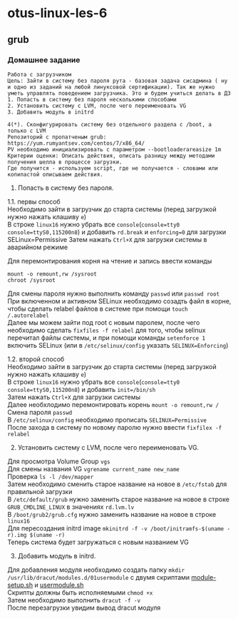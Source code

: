 # otus-linux-les-6  
## grub  

### Домашнее задание

    Работа с загрузчиком
    Цель: Зайти в систему без пароля рута - базовая задача сисадмина ( ну и одно из заданий на любой линуксовой сертификации). Так же нужно уметь управлять поведением загрузчика. Это и будем учиться делать в ДЗ
    1. Попасть в систему без пароля несколькими способами
    2. Установить систему с LVM, после чего переименовать VG
    3. Добавить модуль в initrd

    4(*). Сконфигурировать систему без отдельного раздела с /boot, а только с LVM
    Репозиторий с пропатченым grub: https://yum.rumyantsev.com/centos/7/x86_64/
    PV необходимо инициализировать с параметром --bootloaderareasize 1m
    Критерии оценки: Описать действия, описать разницу между методами получения шелла в процессе загрузки.
    Где получится - используем script, где не получается - словами или копипастой описываем действия.

1. Попасть в систему без пароля.  
  
1.1. первы способ  
Необходимо зайти в загрузчик до старта системы (перед загрузкой нужно нажать клашиву `e`)  
В строке ```linux16``` нужно убрать все ```console```(```console=tty0 console=ttyS0,115200n8```) и добавить ```rd.break```  и ```enforcing=0``` для загрузки SELinux=Permissive
Затем нажать ```Ctrl+X``` для загрузки системы в аварийном режиме  

Для перемонтирования корня на чтение и запись ввести команды  
```
mount -o remount,rw /sysroot
chroot /sysroot
```
Для смены пароля нужно выполнить команду ```passwd``` или ```passwd root```  
При включенном и активном SELinux необходимо созадть файл в корне, чтобы сделать relabel файлов в системе при помощи ```touch /.autorelabel```  
Далее мы можем зайти под root с новым паролем, после чего необходимо сделать ```fixfiles -f relabel``` для того, чтобы selinux перечитал файлы системы, и при помощи команды ```setenforce 1``` включить SELinux (или в ```/etc/selinux/config``` указать ```SELINUX=Enforcing```)  
  
1.2. второй способ  
Необходимо зайти в загрузчик до старта системы (перед загрузкой нужно нажать клашиву `e`)  
В строке ```linux16``` нужно убрать все ```console```(```console=tty0 console=ttyS0,115200n8```) и добавить ```init=/bin/sh```  
Затем нажать ```Ctrl+X``` для загрузки системы  
Далее необхлодимо перемонтировать корень ```mount -o remount,rw /```  
Смена пароля ```passwd```  
В ```/etc/selinux/config```  необходимо прописать ```SELINUX=Permissive```  
После захода в систему по новому паролю нужно ввести ```fixfilex -f relabel```  
  
  
2. Установить систему с LVM, после чего переименовать VG.  

Для просмотра Volume Group ```vgs```  
Для смены названия VG ```vgrename current_name new_name```  
Проверка ```ls -l /dev/mapper```  
Затем необходимо сменить старое название на новое в  ```/etc/fstab``` для правильной загрузки  
В ```/etc/default/grub``` нужно заменить старое название на новое в строке ```GRUB_CMDLINE_LINUX``` в значениях ```rd.lvm.lv```  
В ```/boot/grub2/grub.cfg``` нужно заменить  название на новое в строке ```linux16```  
Для пересоздания initrd image ```mkinitrd -f -v /boot/initramfs-$(uname -r).img $(uname -r)```  
Теперь система будет загружаться с новым названием VG  
  

3. Добавить модуль в initrd.  
  
Для добавления модуля необходимо создать папку ```mkdir /usr/lib/dracut/modules.d/01usermodule```  с двумя скриптами [module-setup.sh] и [usermodule.sh]  
Скрипты должны быть исполняемыми  ```chmod +x```  
Затем необходимо выполнить ```dracut -f -v```  
После перезагрузки увидим вывод dracut модуля






[module-setup.sh]:https://github.com/octokama/otus-linux/blob/main/6-grub/module-setup.sh
[usermodule.sh]:https://github.com/octokama/otus-linux/blob/main/6-grub/usermodule.sh